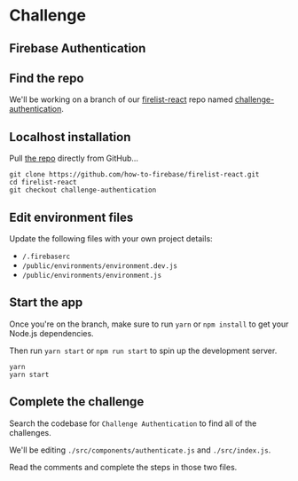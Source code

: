 # Challenge

## Firebase Authentication

## Find the repo

We'll be working on a branch of our [firelist-react](https://github.com/how-to-firebase/firelist-react) repo named [challenge-authentication](https://github.com/how-to-firebase/firelist-react/tree/challenge-authentication).

## Localhost installation

Pull [the repo](https://github.com/how-to-firebase/firelist-react) directly from GitHub...

```text
git clone https://github.com/how-to-firebase/firelist-react.git
cd firelist-react
git checkout challenge-authentication
```

## Edit environment files

Update the following files with your own project details:

* `/.firebaserc`
* `/public/environments/environment.dev.js`
* `/public/environments/environment.js`

## Start the app

Once you're on the branch, make sure to run `yarn` or `npm install` to get your Node.js dependencies.

Then run `yarn start` or `npm run start` to spin up the development server.

```text
yarn
yarn start
```

## Complete the challenge

Search the codebase for `Challenge Authentication` to find all of the challenges.

We'll be editing `./src/components/authenticate.js` and `./src/index.js`.

Read the comments and complete the steps in those two files.

